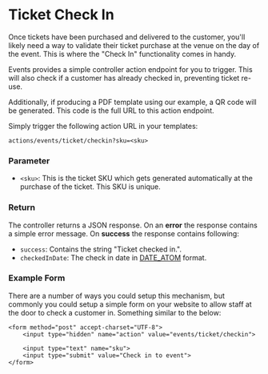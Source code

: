 # Ticket Check In

Once tickets have been purchased and delivered to the customer, you'll likely need a way to validate their ticket purchase at the venue on the day of the event. This is where the "Check In" functionality comes in handy.

Events provides a simple controller action endpoint for you to trigger. This will also check if a customer has already checked in, preventing ticket re-use.

Additionally, if producing a PDF template using our example, a QR code will be generated. This code is the full URL to this action endpoint.

Simply trigger the following action URL in your templates:

```
actions/events/ticket/checkin?sku=<sku>
```

### Parameter

- `<sku>`: This is the ticket SKU which gets generated automatically at the purchase of the ticket. This SKU is unique.

### Return

The controller returns a JSON response. On an **error** the response contains a simple error message. On **success** the response contains following:

- `success`: Contains the string "Ticket checked in.".
- `checkedInDate`: The check in date in [DATE\_ATOM](http://php.net/manual/en/class.datetime.php#datetime.constants.atom) format.

### Example Form

There are a number of ways you could setup this mechanism, but commonly you could setup a simple form on your website to allow staff at the door to check a customer in. Something similar to the below:

```twig
<form method="post" accept-charset="UTF-8">
    <input type="hidden" name="action" value="events/ticket/checkin">
    
    <input type="text" name="sku">
    <input type="submit" value="Check in to event">
</form>
```